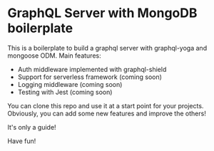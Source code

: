 # GraphQL Server with MongoDB boilerplate #

This is a boilerplate to build a graphql server with graphql-yoga and mongoose ODM. 
Main features:
- Auth middleware implemented with graphql-shield
- Support for serverless framework (coming soon)
- Logging middleware (coming soon)
- Testing with Jest (coming soon)

You can clone this repo and use it at a start point for your projects.
Obviously, you can add some new features and improve the others!

It's only a guide!

Have fun!




